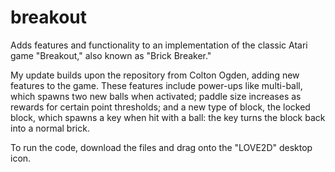 # breakout
Adds features and functionality to an implementation of the classic Atari game "Breakout," also known as "Brick Breaker."

My update builds upon the repository from Colton Ogden, adding new features to the game. These features include power-ups like multi-ball, which spawns two new balls when activated; paddle size increases as rewards for certain point thresholds; and a new type of block, the locked block, which spawns a key when hit with a ball: the key turns the block back into a normal brick.

To run the code, download the files and drag onto the "LOVE2D" desktop icon.

